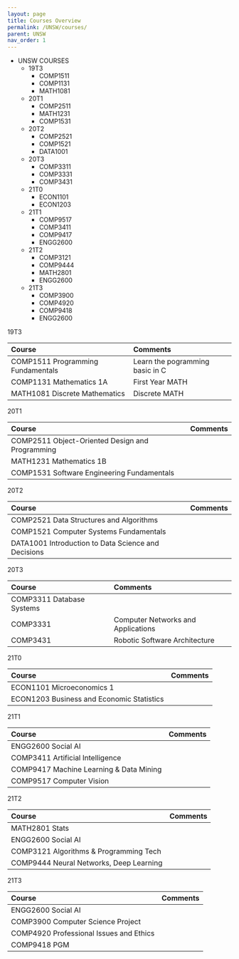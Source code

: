 ```yaml
---
layout: page
title: Courses Overview
permalink: /UNSW/courses/
parent: UNSW
nav_order: 1
---
```


- UNSW COURSES  
  - 19T3  
    - COMP1511  
    - COMP1131  
    - MATH1081  
  - 20T1  
    - COMP2511  
    - MATH1231  
    - COMP1531  
  - 20T2  
    - COMP2521  
    - COMP1521  
    - DATA1001  
  - 20T3  
    - COMP3311  
    - COMP3331  
    - COMP3431  
  - 21T0  
    - ECON1101  
    - ECON1203  
  - 21T1  
    - COMP9517  
    - COMP3411  
    - COMP9417  
    - ENGG2600  
  - 21T2  
    - COMP3121  
    - COMP9444  
    - MATH2801  
    - ENGG2600  
  - 21T3  
    - COMP3900  
    - COMP4920  
    - COMP9418  
    - ENGG2600  


19T3

| Course | Comments                       |  
|:-------|:---------------------------    | 
|COMP1511 Programming Fundamentals| Learn the pogramming basic in C |  
|COMP1131 Mathematics 1A| First Year MATH|  
|MATH1081 Discrete Mathematics| Discrete MATH| 

20T1

| Course | Comments                       |  
|:-------|:---------------------------    | 
|COMP2511 Object-Oriented Design and Programming| |  
|MATH1231 Mathematics 1B| |  
|COMP1531 Software Engineering Fundamentals| |  

20T2

| Course | Comments                       |  
|:-------|:---------------------------    | 
|COMP2521 Data Structures and Algorithms| |  
|COMP1521 Computer Systems Fundamentals| |  
|DATA1001 Introduction to Data Science and Decisions| |  

20T3
	
| Course | Comments                       |  
|:-------|:---------------------------    | 
|COMP3311 Database Systems| |  
|COMP3331| Computer Networks and Applications|  
|COMP3431| Robotic Software Architecture|  

21T0

| Course | Comments                       |  
|:-------|:---------------------------    | 
|ECON1101 Microeconomics 1| |  
|ECON1203 Business and Economic Statistics| |  

21T1

| Course | Comments                       |  
|:-------|:---------------------------    | 
|ENGG2600 Social AI| |  
|COMP3411 Artificial Intelligence| |  
|COMP9417 Machine Learning & Data Mining| |  
|COMP9517 Computer Vision| |  

21T2

| Course | Comments                       |  
|:-------|:---------------------------    | 
|MATH2801 Stats| |  
|ENGG2600 Social AI| |  
|COMP3121 Algorithms & Programming Tech| |  
|COMP9444 Neural Networks, Deep Learning| |  

21T3

| Course | Comments                       |  
|:-------|:---------------------------    | 
|ENGG2600  Social AI||  
|COMP3900 Computer Science Project| |  
|COMP4920 Professional Issues and Ethics| |  
|COMP9418 PGM| |  
